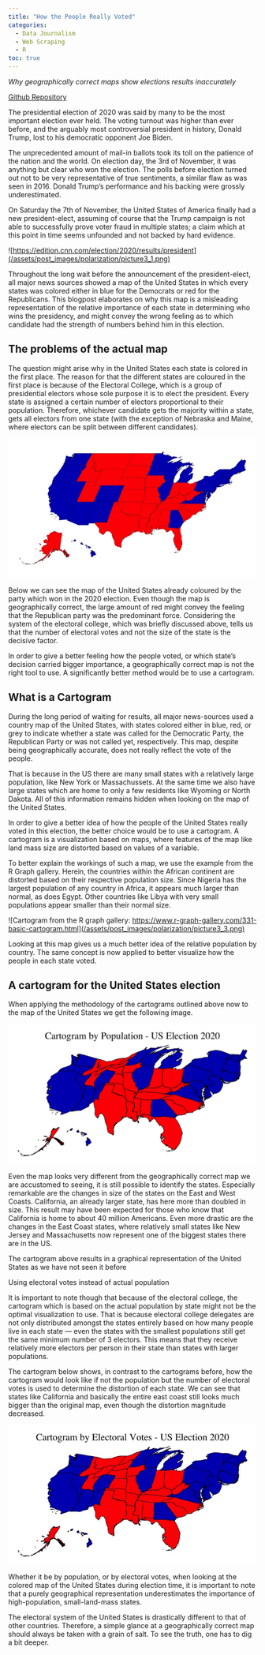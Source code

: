 ```yaml
---
title: "How the People Really Voted"
categories:
  - Data Journalism
  - Web Scraping
  - R
toc: true
---
```


<em> Why geographically correct maps show elections results inaccurately </em>

[Github Repository](https://github.com/data4help/cartogram_usa)

The presidential election of 2020 was said by many to be the most important election ever held. The voting turnout was higher than ever before, and the arguably most controversial president in history, Donald Trump, lost to his democratic opponent Joe Biden.

The unprecedented amount of mail-in ballots took its toll on the patience of the nation and the world. On election day, the 3rd of November, it was anything but clear who won the election. The polls before election turned out not to be very representative of true sentiments, a similar flaw as was seen in 2016. Donald Trump’s performance and his backing were grossly underestimated.

On Saturday the 7th of November, the United States of America finally had a new president-elect, assuming of course that the Trump campaign is not able to successfully prove voter fraud in multiple states; a claim which at this point in time seems unfounded and not backed by hard evidence.

![https://edition.cnn.com/election/2020/results/president](/assets/post_images/polarization/picture3_1.png)

Throughout the long wait before the announcement of the president-elect, all major news sources showed a map of the United States in which every states was colored either in blue for the Democrats or red for the Republicans. This blogpost elaborates on why this map is a misleading representation of the relative importance of each state in determining who wins the presidency, and might convey the wrong feeling as to which candidate had the strength of numbers behind him in this election.

## The problems of the actual map

The question might arise why in the United States each state is colored in the first place. The reason for that the different states are coloured in the first place is because of the Electoral College, which is a group of presidential electors whose sole purpose it is to elect the president. Every state is assigned a certain number of electors proportional to their population. Therefore, whichever candidate gets the majority within a state, gets all electors from one state (with the exception of Nebraska and Maine, where electors can be split between different candidates).

![](/assets/post_images/polarization/picture3_2.png)

Below we can see the map of the United States already coloured by the party which won in the 2020 election. Even though the map is geographically correct, the large amount of red might convey the feeling that the Republican party was the predominant force. Considering the system of the electoral college, which was briefly discussed above, tells us that the number of electoral votes and not the size of the state is the decisive factor.

In order to give a better feeling how the people voted, or which state’s decision carried bigger importance, a geographically correct map is not the right tool to use. A significantly better method would be to use a cartogram.

## What is a Cartogram

During the long period of waiting for results, all major news-sources used a country map of the United States, with states colored either in blue, red, or grey to indicate whether a state was called for the Democratic Party, the Republican Party or was not called yet, respectively. This map, despite being geographically accurate, does not really reflect the vote of the people.

That is because in the US there are many small states with a relatively large population, like New York or Massachussets. At the same time we also have large states which are home to only a few residents like Wyoming or North Dakota. All of this information remains hidden when looking on the map of the United States.

In order to give a better idea of how the people of the United States really voted in this election, the better choice would be to use a cartogram. A cartogram is a visualization based on maps, where features of the map like land mass size are distorted based on values of a variable.

To better explain the workings of such a map, we use the example from the R Graph gallery. Herein, the countries within the African continent are distorted based on their respective population size. Since Nigeria has the largest population of any country in Africa, it appears much larger than normal, as does Egypt. Other countries like Libya with very small populations appear smaller than their normal size.

![Cartogram from the R graph gallery: https://www.r-graph-gallery.com/331-basic-cartogram.html](/assets/post_images/polarization/picture3_3.png)


Looking at this map gives us a much better idea of the relative population by country. The same concept is now applied to better visualize how the people in each state voted.

## A cartogram for the United States election

When applying the methodology of the cartograms outlined above now to the map of the United States we get the following image.

![](/assets/post_images/polarization/picture3_4.png)

Even the map looks very different from the geographically correct map we are accustomed to seeing, it is still possible to identify the states. Especially remarkable are the changes in size of the states on the East and West Coasts. California, an already larger state, has here more than doubled in size. This result may have been expected for those who know that California is home to about 40 million Americans. Even more drastic are the changes in the East Coast states, where relatively small states like New Jersey and Massachusetts now represent one of the biggest states there are in the US.

The cartogram above results in a graphical representation of the United States as we have not seen it before

Using electoral votes instead of actual population

It is important to note though that because of the electoral college, the cartogram which is based on the actual population by state might not be the optimal visualization to use. That is because electoral college delegates are not only distributed amongst the states entirely based on how many people live in each state — even the states with the smallest populations still get the same minimum number of 3 electors. This means that they receive relatively more electors per person in their state than states with larger populations.

The cartogram below shows, in contrast to the cartograms before, how the cartogram would look like if not the population but the number of electoral votes is used to determine the distortion of each state. We can see that states like California and basically the entire east coast still looks much bigger than the original map, even though the distortion magnitude decreased.

![](/assets/post_images/polarization/picture3_5.png)

Whether it be by population, or by electoral votes, when looking at the colored map of the United States during election time, it is important to note that a purely geographical representation underestimates the importance of high-population, small-land-mass states.

The electoral system of the United States is drastically different to that of other countries. Therefore, a simple glance at a geographically correct map should always be taken with a grain of salt. To see the truth, one has to dig a bit deeper.
